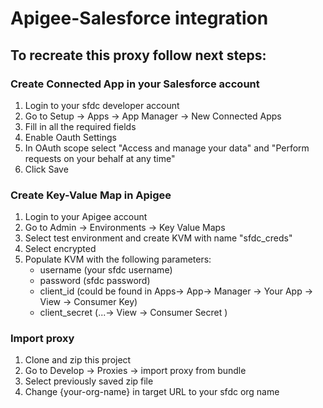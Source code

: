 # Apigee-Salesforce integration 

## To recreate this proxy follow next steps:

### Create Connected App in your Salesforce account
  1. Login to your sfdc developer account
  2. Go to Setup -> Apps -> App Manager -> New Connected Apps 
  3. Fill in all the required fields
  4. Enable Oauth Settings
  5. In OAuth scope select "Access and manage your data" and "Perform requests on your behalf at any time"
  6. Click Save

### Create Key-Value Map in Apigee
  1. Login to your Apigee account
  2. Go to Admin -> Environments -> Key Value Maps
  3. Select test environment and create KVM with name "sfdc_creds"
  4. Select encrypted 
  5. Populate KVM with the following parameters: 
       * username (your sfdc username)
       * password (sfdc password)
       * client_id (could be found in Apps-> App-> Manager -> Your App -> View -> Consumer Key)
       * client_secret (...-> View -> Consumer Secret )
  
### Import proxy 
  1. Clone and zip this project 
  2. Go to Develop -> Proxies -> import proxy from bundle 
  3. Select previously saved zip file
  4. Change {your-org-name} in target URL to your sfdc org name 
  
  
